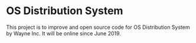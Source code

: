 # OS Distribution System

This project is to improve and open source code for OS Distribution System by Wayne Inc. It will be online since June 2019.
